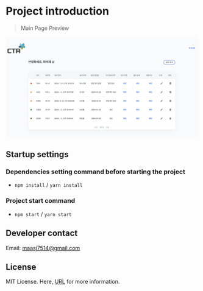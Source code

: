 # Project introduction 

> Main Page Preview

![](./public/assets/mainView.png)

## Startup settings
### Dependencies setting command before starting the project
- `npm install` / `yarn install`

### Project start command
- `npm start` / `yarn start`

## Developer contact
Email: maasj7514@gmail.com

## License
MIT License. Here, [URL](https://github.com/minimal-ui-kit/minimal.free/blob/main/LICENSE.md) for more information.